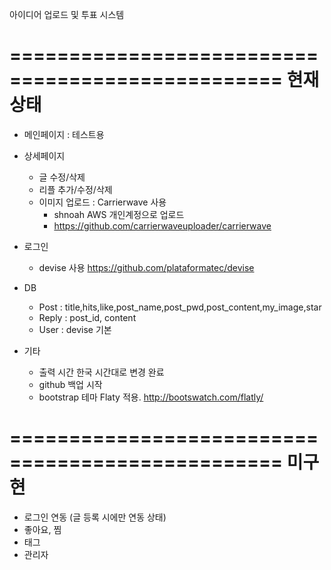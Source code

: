 
아이디어 업로드 및 투표 시스템

=================================================
현재 상태
=================================================
- 메인페이지 : 테스트용 

- 상세페이지
     - 글 수정/삭제
     - 리플 추가/수정/삭제
     - 이미지 업로드 : Carrierwave 사용
          - shnoah AWS 개인계정으로 업로드
          - https://github.com/carrierwaveuploader/carrierwave

- 로그인 
     - devise 사용 https://github.com/plataformatec/devise
- DB
     - Post : title,hits,like,post_name,post_pwd,post_content,my_image,star
     - Reply : post_id, content
     - User : devise 기본

- 기타
     - 출력 시간 한국 시간대로 변경 완료
     - github 백업 시작
     - bootstrap 테마 Flaty 적용. http://bootswatch.com/flatly/
     


=================================================
미구현
=================================================

- 로그인 연동 (글 등록 시에만 연동 상태)
- 좋아요, 찜
- 태그
- 관리자

